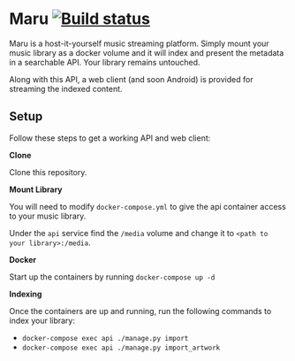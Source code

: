 # Maru [![Build status](https://badge.buildkite.com/93665fc87856b435a73715c4f49a9af1f59eee1836a4c66f46.svg)](https://buildkite.com/spiralpower/maru)
Maru is a host-it-yourself music streaming platform. Simply mount your music
library as a docker volume and it will index and present the metadata in a
searchable API. Your library remains untouched.

Along with this API, a web client (and soon Android) is provided for streaming
the indexed content.

## Setup
Follow these steps to get a working API and web client:

**Clone**

Clone this repository.


**Mount Library**

You will need to modify `docker-compose.yml` to give the api container access
to your music library.

Under the `api` service find the `/media` volume and change it to `<path to
your library>:/media`.


**Docker**

Start up the containers by running `docker-compose up -d`


**Indexing**

Once the containers are up and running, run the following commands to index
your library:
  - `docker-compose exec api ./manage.py import`
  - `docker-compose exec api ./manage.py import_artwork`

